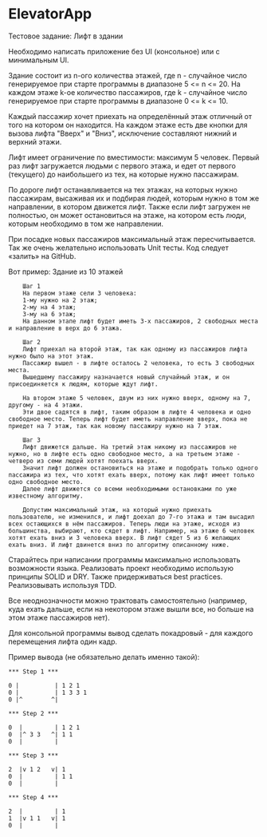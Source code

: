 # ElevatorApp

Тестовое задание: Лифт в здании

Необходимо написать приложение без UI (консольное) или с минимальным UI.

Здание состоит из n-ого количества этажей, где n - случайное число генерируемое при старте программы в диапазоне 5 <= n <= 20.
На каждом этаже k-ое количество пассажиров, где k - случайное число генерируемое при старте программы в диапазоне 0 <= k <= 10.

Каждый пассажир хочет приехать на определённый этаж отличный от того на котором он находится.
На каждом этаже есть две кнопки для вызова лифта "Вверх" и "Вниз", исключение составляют нижний и верхний этажи.

Лифт имеет ограничение по вместимости: максимум 5 человек.
Первый раз лифт загружается людьми с первого этажа, и едет от первого (текущего) до наибольшего из тех, на которые нужно пассажирам.

По дороге лифт останавливается на тех этажах, на которых нужно пассажирам, высаживая их и подбирая людей, которым нужно в том же направлении, в котором движется лифт.
Также если лифт загружен не полностью, он может остановиться на этаже, на котором есть люди, которым необходимо в том же направлении.

При посадке новых пассажиров максимальный этаж пересчитывается.
Так же очень желательно использовать Unit тесты.
Код следует «залить» на GitHub.

Вот пример:
Здание из 10 этажей

        Шаг 1
        На первом этаже сели 3 человека:
        1-му нужно на 2 этаж;
        2-му на 4 этаж;
        3-му на 6 этаж;
        На данном этапе лифт будет иметь 3-х пассажиров, 2 свободных места и направление в верх до 6 этажа.
        
        Шаг 2
        Лифт приехал на второй этаж, так как одному из пассажиров лифта нужно было на этот этаж.
        Пассажир вышел - в лифте осталось 2 человека, то есть 3 свободных места.
        Вышедшему пассажиру назначается новый случайный этаж, и он присоединяется к людям, которые ждут лифт.
        
        На втором этаже 5 человек, двум из них нужно вверх, одному на 7, другому - на 4 этажи.
        Эти двое садятся в лифт, таким образом в лифте 4 человека и одно свободное место. Теперь лифт будет иметь направление вверх, пока не приедет на 7 этаж, так как новому пассажиру нужно на 7 этаж.
        
        Шаг 3
        Лифт движется дальше. На третий этаж никому из пассажиров не нужно, но в лифте есть одно свободное место, а на третьем этаже - четверо из семи людей хотят поехать вверх.
        Значит лифт должен остановиться на этаже и подобрать только одного пассажира из тех, что хотят ехать вверх, потому как лифт имеет только одно свободное место.
        Далее лифт движется со всеми необходимыми остановками по уже известному алгоритму.

        Допустим максимальный этаж, на который нужно приехать пользователю, не изменился, и лифт доехал до 7-го этажа и там высадил всех остающихся в нём пассажиров. Теперь люди на этаже, исходя из большинства, выбирают, кто сядет в лифт. Например, на этаже 6 человек хотят ехать вниз и 3 человека вверх. В лифт сядет 5 из 6 желающих ехать вниз. И лифт двинется вниз по алгоритму описанному ниже.

Старайтесь при написании программы максимально использовать возможности языка.
Реализовать проект необходимо использую принципы SOLID и DRY. Также придерживаться best practices. Реализовывать используя TDD.

Все неоднозначности можно трактовать самостоятельно (например, куда ехать дальше, если на некотором этаже вышли все, но больше на этом этаже пассажиров нет).

Для консольной программы вывод сделать покадровый - для каждого перемещения лифта один кадр.

Пример вывода (не обязательно делать именно такой):

    *** Step 1 ***

    0 |          | 1 2 1
    0 |          | 1 3 3 1
    0 |^        ^| 

    *** Step 2 ***

    0  |         | 1 2 1
    0  |^ 3 3   ^| 1 1
    0  |         |

    *** Step 3 ***

    2  |v 1 2   v| 1
    0  |         | 1 1
    0  |         |

    *** Step 4 ***

    2  |         | 1
    1  |v 1 1   v| 1
    0  |         |



